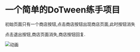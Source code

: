 # 一个简单的DoTween练手项目

初始页面只有一个商店按钮,点击商店按钮出现商店页面,此时按钮消失

点击退出按钮,商店页面消失,商店按钮回复.



![动画](https://github.com/user-attachments/assets/4a18e68f-7f61-4543-8718-4ae3ea1edcf5)

